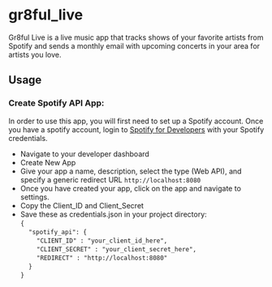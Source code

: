 # gr8ful_live
Gr8ful Live is a live music app that tracks shows of your favorite artists from Spotify and sends a monthly email with upcoming concerts in your area for artists you love. 

## Usage
### Create Spotify API App:
In order to use this app, you will first need to set up a Spotify account. Once you have a spotify account, login to [Spotify for Developers](https://developer.spotify.com) with your Spotify credentials.
* Navigate to your developer dashboard
* Create New App
* Give your app a name, description, select the type (Web API), and specify a generic redirect URL `http://localhost:8080`
* Once you have created your app, click on the app and navigate to settings.
* Copy the Client_ID and Client_Secret
* Save these as credentials.json in your project directory:  
    `{`  
    &nbsp;&nbsp;&nbsp;&nbsp;`"spotify_api": {`  
    &nbsp;&nbsp;&nbsp;&nbsp;&nbsp;&nbsp;&nbsp;&nbsp;`"CLIENT_ID" : "your_client_id_here",`  
    &nbsp;&nbsp;&nbsp;&nbsp;&nbsp;&nbsp;&nbsp;&nbsp;`"CLIENT_SECRET" : "your_client_secret_here",`  
    &nbsp;&nbsp;&nbsp;&nbsp;&nbsp;&nbsp;&nbsp;&nbsp;`"REDIRECT" : "http://localhost:8080"`  
    &nbsp;&nbsp;&nbsp;&nbsp;`}`  
    `}`  
